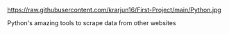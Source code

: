 
https://raw.githubusercontent.com/krarjun16/First-Project/main/Python.jpg

Python's amazing tools to scrape data from other websites
